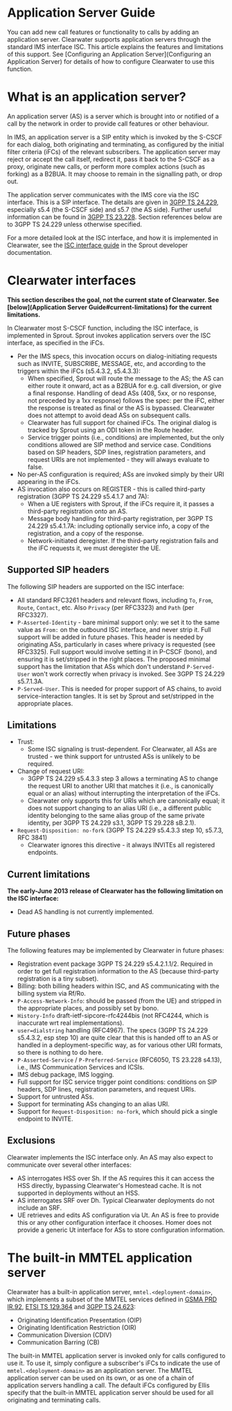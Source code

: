 Application Server Guide
========================

You can add new call features or functionality to calls by adding an
application server.  Clearwater supports application servers through
the standard IMS interface ISC. This article explains the
features and limitations of this support. See [Configuring an
Application Server](Configuring an Application Server) for details of
how to configure Clearwater to use this function.

What is an application server?
==============================

An application server (AS) is a server which is brought into or
notified of a call by the network in order to provide call features or
other behaviour.

In IMS, an application server is a SIP entity which is invoked by the
S-CSCF for each dialog, both originating and terminating, as
configured by the initial filter criteria (iFCs) of the relevant
subscribers. The application server may reject or accept the call
itself, redirect it, pass it back to the S-CSCF as a proxy, originate
new calls, or perform more complex actions (such as forking) as a
B2BUA. It may choose to remain in the signalling path, or drop out.

The application server communicates with the IMS core via the ISC
interface. This is a SIP interface. The details are given in [3GPP TS
24.229](http://www.3gpp.org/ftp/Specs/html-info/24229.htm), especially
s5.4 (the S-CSCF side) and s5.7 (the AS side). Further useful
information can be found in [3GPP TS
23.228](http://www.3gpp.org/ftp/Specs/html-info/23228.htm). Section
references below are to 3GPP TS 24.229 unless otherwise specified.

For a more detailed look at the ISC interface, and how it is implemented in Clearwater, see the [ISC interface guide](https://github.com/Metaswitch/sprout/blob/dev/docs/IscInterface.md) in the Sprout developer documentation.

Clearwater interfaces
=====================

**This section describes the goal, not the current state of Clearwater. See [below](Application Server Guide#current-limitations) for the current limitations.**

In Clearwater most S-CSCF function, including the ISC interface, is
implemented in Sprout. Sprout invokes application servers over the ISC
interface, as specified in the iFCs.

 * Per the IMS specs, this invocation occurs on dialog-initiating requests such as INVITE, SUBSCRIBE, MESSAGE, etc, and according to the triggers within the iFCs (s5.4.3.2, s5.4.3.3):
   * When specified, Sprout will route the message to the AS; the AS can either route it onward, act as a B2BUA for e.g. call diversion, or give a final response. Handling of dead ASs (408, 5xx, or no response, not preceded by a 1xx response) follows the spec: per the iFC, either the response is treated as final or the AS is bypassed. Clearwater does not attempt to avoid dead ASs on subsequent calls.
   * Clearwater has full support for chained iFCs. The original dialog is tracked by Sprout using an ODI token in the Route header.
   * Service trigger points (i.e., conditions) are implemented, but the only conditions allowed are SIP method and service case. Conditions based on SIP headers, SDP lines, registration parameters, and request URIs are not implemented - they will always evaluate to false.
 * No per-AS configuration is required; ASs are invoked simply by their URI appearing in the iFCs.
 * AS invocation also occurs on REGISTER - this is called third-party registration (3GPP TS 24.229 s5.4.1.7 and 7A):
   * When a UE registers with Sprout, if the iFCs require it, it passes a third-party registration onto an AS.
   * Message body handling for third-party registration, per 3GPP TS 24.229 s5.4.1.7A: including optionally service info, a copy of the registration, and a copy of the response.
   * Network-initiated deregister. If the third-party registration fails and the iFC requests it, we must deregister the UE.

Supported SIP headers
---------------------

The following SIP headers are supported on the ISC interface:

 * All standard RFC3261 headers and relevant flows, including `To`, `From`, `Route`, `Contact`, etc. Also `Privacy` (per RFC3323) and `Path` (per RFC3327).
 * `P-Asserted-Identity` - bare minimal support only: we set it to the same value as `From:` on the outbound ISC interface, and never strip it. Full support will be added in future phases. This header is needed by originating ASs, particularly in cases where privacy is requested (see RFC3325). Full support would involve setting it in P-CSCF (bono), and ensuring it is set/stripped in the right places. The proposed minimal support has the limitation that ASs which don't understand `P-Served-User` won't work correctly when privacy is invoked. See 3GPP TS 24.229 s5.7.1.3A.
 * `P-Served-User`. This is needed for proper support of AS chains, to avoid service-interaction tangles. It is set by Sprout and set/stripped in the appropriate places.

Limitations
-----------

 * Trust:
   - Some ISC signaling is trust-dependent. For Clearwater, all ASs are trusted - we think support for untrusted ASs is unlikely to be required.
 * Change of request URI:
   - 3GPP TS 24.229 s5.4.3.3 step 3 allows a terminating AS to change the request URI to another URI that matches it (i.e., is canonically equal or an alias) without interrupting the interpretation of the iFCs.
   - Clearwater only supports this for URIs which are canonically equal; it does not support changing to an alias URI (i.e., a different public identity belonging to the same alias group of the same private identity, per 3GPP TS 24.229 s3.1, 3GPP TS 29.228 sB.2.1).
 * `Request-Disposition: no-fork` (3GPP TS 24.229 s5.4.3.3 step 10, s5.7.3, RFC 3841)
   - Clearwater ignores this directive - it always INVITEs all registered endpoints.

Current limitations
-------------------

**The early-June 2013 release of Clearwater has the following limitation on the ISC interface:**

 * Dead AS handling is not currently implemented.

Future phases
-------------

The following features may be implemented by Clearwater in future phases:

 * Registration event package 3GPP TS 24.229 s5.4.2.1.1/2. Required in order to get full registration information to the AS (because third-party registration is a tiny subset).
 * Billing: both billing headers within ISC, and AS communicating with the billing system via Rf/Ro.
 * `P-Access-Network-Info`: should be passed (from the UE) and stripped in the appropriate places, and possibly set by bono.
 * `History-Info` draft-ietf-sipcore-rfc4244bis (not RFC4244, which is inaccurate wrt real implementations).
 * `user=dialstring` handling (RFC4967). The specs (3GPP TS 24.229 s5.4.3.2, esp step 10) are quite clear that this is handed off to an AS or handled in a deployment-specific way, as for various other URI formats, so there is nothing to do here.
 * `P-Asserted-Service` / `P-Preferred-Service` (RFC6050, TS 23.228 s4.13), i.e., IMS Communication Services and ICSIs.
 * IMS debug package, IMS logging.
 * Full support for ISC service trigger point conditions: conditions on SIP headers, SDP lines, registration parameters, and request URIs.
 * Support for untrusted ASs.
 * Support for terminating ASs changing to an alias URI.
 * Support for `Request-Disposition: no-fork`, which should pick a single endpoint to INVITE.

Exclusions
----------

Clearwater implements the ISC interface only. An AS may also expect to communicate over several other interfaces:

 * AS interrogates HSS over Sh. If the AS requires this it can access the HSS directly, bypassing Clearwater's Homestead cache. It is not supported in deployments without an HSS.
 * AS interrogates SRF over Dh. Typical Clearwater deployments do not include an SRF.
 * UE retrieves and edits AS configuration via Ut. An AS is free to provide this or any other configuration interface it chooses. Homer does not provide a generic Ut interface for ASs to store configuration information.

The built-in MMTEL application server
=====================================

Clearwater has a built-in application server,
`mmtel.<deployment-domain>`, which implements a subset of the MMTEL
services defined in [GSMA PRD
IR.92](http://www.gsma.com/newsroom/wp-content/uploads/2012/03/ir9250.pdf),
[ETSI TS
129.364](http://webapp.etsi.org/workprogram/Report_WorkItem.asp?WKI_ID=42062)
and [3GPP TS
24.623](http://www.3gpp.org/ftp/Specs/html-info/24623.htm):

 * Originating Identification Presentation (OIP)
 * Originating Identification Restriction (OIR)
 * Communication Diversion (CDIV)
 * Communication Barring (CB)

The built-in MMTEL application server is invoked only for calls
configured to use it. To use it, simply configure a subscriber's iFCs
to indicate the use of `mmtel.<deployment-domain>` as an application
server. The MMTEL application server can be used on its own, or as one
of a chain of application servers handling a call.  The default iFCs
configured by Ellis specify that the built-in MMTEL application server
should be used for all originating and terminating calls.
